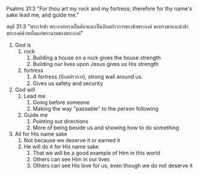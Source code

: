 Psalms 31:3 "For thou art my rock and my fortress; therefore for thy name's sake lead me, and guide me."

สดุดี 31:3 "พระเจ้าข้า พระองค์ทรงเป็นศิลาและเป็นป้อมปราการของข้าพระองค์ ขอทรงพาและนำข้าพระองค์ด้วยเห็นแก่พระนามของพระองค์"

1. God is
   1. rock
      1. Building a house on a rock gives the house strength
      2. Building our lives upon Jesus gives us His strength
   2. fortress
      1. A fortress (ป้อมปราการ), strong wall around us.
      2. Gives us safety and security
2. God will
   1. Lead me
      1. Going before someone
      2. Making the way "passable" to the person following
   2. Guide me
      1. Pointing out directions
      2. More of being beside us and showing how to do something
3. All for His name sake
   1. Not because we deserve it or earned it
   2. He will do it for His name sake
      1. That we will be a good example of Him in this world
      2. Others can see Him in our lives
      3. Others can see His love for us, even though we do not deserve it